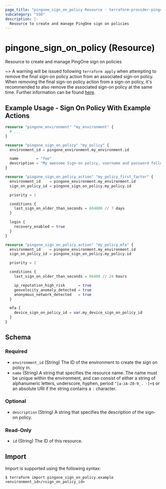 ```yaml
---
page_title: "pingone_sign_on_policy Resource - terraform-provider-pingone"
subcategory: "SSO"
description: |-
  Resource to create and manage PingOne sign on policies
---
```


# pingone_sign_on_policy (Resource)

Resource to create and manage PingOne sign on policies

~> A warning will be issued following `terraform apply` when attempting to remove the final sign-on policy action from an associated sign-on policy.  When removing the final sign-on policy action from a sign-on policy, it's recommended to also remove the associated sign-on policy at the same time.  Further information can be found [here](https://github.com/pingidentity/terraform-provider-pingone/issues/68).

## Example Usage - Sign On Policy With Example Actions

```terraform
resource "pingone_environment" "my_environment" {
  # ...
}

resource "pingone_sign_on_policy" "my_policy" {
  environment_id = pingone_environment.my_environment.id

  name        = "foo"
  description = "My awesome Sign-on policy, username and password followed by MFA"
}

resource "pingone_sign_on_policy_action" "my_policy_first_factor" {
  environment_id    = pingone_environment.my_environment.id
  sign_on_policy_id = pingone_sign_on_policy.my_policy.id

  priority = 1

  conditions {
    last_sign_on_older_than_seconds = 604800 // 7 days
  }

  login {
    recovery_enabled = true
  }
}

resource "pingone_sign_on_policy_action" "my_policy_mfa" {
  environment_id    = pingone_environment.my_environment.id
  sign_on_policy_id = pingone_sign_on_policy.my_policy.id

  priority = 2

  conditions {
    last_sign_on_older_than_seconds = 86400 // 24 hours

    ip_reputation_high_risk      = true
    geovelocity_anomaly_detected = true
    anonymous_network_detected   = true
  }

  mfa {
    device_sign_on_policy_id = var.my_device_sign_on_policy_id
  }
}
```

<!-- schema generated by tfplugindocs -->
## Schema

### Required

- `environment_id` (String) The ID of the environment to create the sign on policy in.
- `name` (String) A string that specifies the resource name. The name must be unique within the environment, and can consist of either a string of alphanumeric letters, underscore, hyphen, period `^[a-zA-Z0-9_. -]+$` or an absolute URI if the string contains a `:` character.

### Optional

- `description` (String) A string that specifies the description of the sign-on policy.

### Read-Only

- `id` (String) The ID of this resource.

## Import

Import is supported using the following syntax:

```shell
$ terraform import pingone_sign_on_policy.example <environment_id>/<sign_on_policy_id>
```
